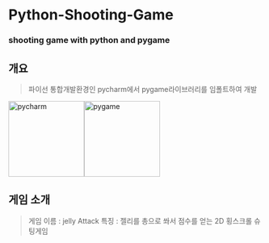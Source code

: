# Python-Shooting-Game
### shooting game with python and pygame 

## 개요


> 파이선 통합개발환경인 pycharm에서 pygame라이브러리를 임폴트하여 개발

<img src="https://user-images.githubusercontent.com/83719746/121512306-8988a800-ca24-11eb-98b9-f2664741f20a.png" width=150  alt="pycharm" ><img src="https://user-images.githubusercontent.com/83719746/121512508-c05ebe00-ca24-11eb-9680-ca3a093b340d.png" width =150 alt ="pygame">



## 게임 소개

> 게임 이름 : jelly Attack
> 특징 : 젤리를 총으로 쏴서 점수를 얻는 2D 횡스크롤 슈팅게임
> 
> 
